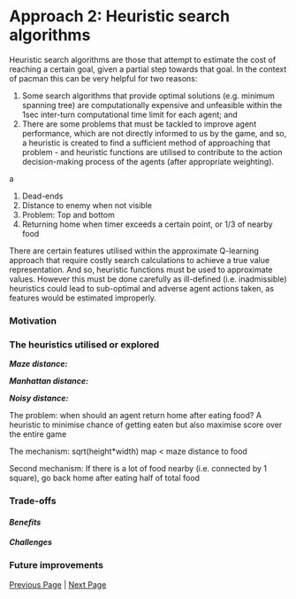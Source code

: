 # Approach 2: Heuristic search algorithms

Heuristic search algorithms are those that attempt to estimate the cost of reaching a certain goal, given a partial step towards that goal. In the context of pacman this can be very helpful for two reasons:
1. Some search algorithms that provide optimal solutions (e.g. minimum spanning tree) are computationally expensive and unfeasible within the 1sec inter-turn computational time limit for each agent; and
2. There are some problems that must be tackled to improve agent performance, which are not directly informed to us by the game, and so, a heuristic is created to find a sufficient method of approaching that problem - and heuristic functions are utilised to contribute to the action decision-making process of the agents (after appropriate weighting).


a

1. Dead-ends
2. Distance to enemy when not visible
3. Problem:
Top and bottom 
5. Returning home when timer exceeds a certain point, or 1/3 of nearby food


There are certain features utilised within the approximate Q-learning approach that require costly search calculations to achieve a true value representation. And so, heuristic functions must be used to approximate values. However this must be done carefully as ill-defined (i.e. inadmissible) heuristics could lead to sub-optimal and adverse agent actions taken, as features would be estimated improperly.

### Motivation  

### The heuristics utilised or explored

***Maze distance:*** 

***Manhattan distance:***

***Noisy distance:***

The problem: when should an agent return home after eating food? A heuristic to minimise chance of getting eaten but also maximise score over the entire game

The mechanism: sqrt(height*width) map < maze distance to food 

Second mechanism: If there is a lot of food nearby (i.e. connected by 1 square), go back home after eating half of total food

### Trade-offs  
#### *Benefits*  


#### *Challenges*


### Future improvements  



[Previous Page](/2_1_approach) | [Next Page](/2_3_approach)
